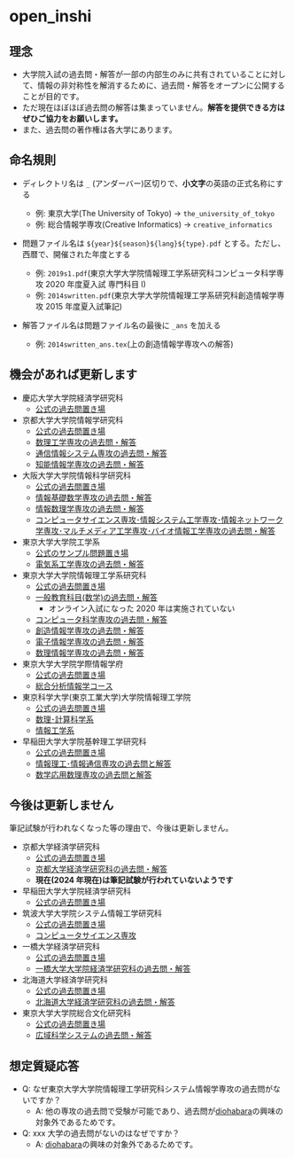 # open_inshi

## 理念

- 大学院入試の過去問・解答が一部の内部生のみに共有されていることに対して、情報の非対称性を解消するために、過去問・解答をオープンに公開することが目的です。
- ただ現在ほぼほぼ過去問の解答は集まっていません。**解答を提供できる方はぜひご協力をお願いします。**
- また、過去問の著作権は各大学にあります。

## 命名規則

- ディレクトリ名は `_` (アンダーバー)区切りで、**小文字**の英語の正式名称にする

  - 例: 東京大学(The University of Tokyo) → `the_university_of_tokyo`
  - 例: 総合情報学専攻(Creative Informatics) → `creative_informatics`

- 問題ファイル名は `${year}${season}${lang}${type}.pdf` とする。ただし、西暦で、開催された年度とする

  - 例: `2019s1.pdf`(東京大学大学院情報理工学系研究科コンピュータ科学専攻 2020 年度夏入試 専門科目 I)
  - 例: `2014swritten.pdf`(東京大学大学院情報理工学系研究科創造情報学専攻 2015 年度夏入試筆記)

- 解答ファイル名は問題ファイル名の最後に `_ans` を加える
  - 例: `2014swritten_ans.tex`(上の創造情報学専攻への解答)

## 機会があれば更新します

- 慶応大学大学院経済学研究科
  - [公式の過去問置き場](https://www.keio.ac.jp/ja/grad-admissions/masters/past-exams/)
- 京都大学大学院情報学研究科
  - [公式の過去問置き場](https://www.i.kyoto-u.ac.jp/admission/guide.html)
  - [数理工学専攻の過去問・解答](./kyoto_university/graduate_school_of_informatics/department_of_applied_mathematics_and_physics)
  - [通信情報システム専攻の過去問・解答](./kyoto_university/graduate_school_of_informatics/department_of_communications_and_information_engineering)
  - [知能情報学専攻の過去問・解答](./kyoto_university/graduate_school_of_informatics/department_of_intelligence_science_and_technology)
- 大阪大学大学院情報科学研究科
  - [公式の過去問置き場](https://www.ist.osaka-u.ac.jp/japanese/admission/past-exam.html)
  - [情報基礎数学専攻の過去問・解答](./osaka_university/graduate_school_of_information_science_and_technology/department_of_information_and_physical_sciences)
  - [情報数理学専攻の過去問・解答](./osaka_university/graduate_school_of_information_science_and_technology/department_of_pure_and_applied_mathematics)
  - [コンピュータサイエンス専攻･情報システム工学専攻･情報ネットワーク学専攻･マルチメディア工学専攻･バイオ情報工学専攻の過去問・解答](./osaka_university/graduate_school_of_information_science_and_technology/others)
- 東京大学大学院工学系
  - [公式のサンプル問題置き場](https://www.eeis.t.u-tokyo.ac.jp/education/subject.html)
  - [電気系工学専攻の過去問・解答](./the_university_of_tokyo/graduate_school_of_engineering/eeis)
- 東京大学大学院情報理工学系研究科
  - [公式の過去問置き場](https://www.i.u-tokyo.ac.jp/edu/entra/examarchive.shtml)
  - [一般教育科目(数学)の過去問・解答](./the_university_of_tokyo/graduate_school_of_information_science_and_technology/math)
    - オンライン入試になった 2020 年は実施されていない
  - [コンピュータ科学専攻の過去問・解答](./the_university_of_tokyo/graduate_school_of_information_science_and_technology/computer_science)
  - [創造情報学専攻の過去問・解答](./the_university_of_tokyo/graduate_school_of_information_science_and_technology/creative_informatics)
  - [電子情報学専攻の過去問・解答](./the_university_of_tokyo/graduate_school_of_information_science_and_technology/information_and_communication_engineering)
  - [数理情報学専攻の過去問・解答](./the_university_of_tokyo/graduate_school_of_information_science_and_technology/mathematical_informatics)
- 東京大学大学院学際情報学府
  - [公式の過去問置き場](http://www.iii.u-tokyo.ac.jp/admissions/master-pastexams)
  - [総合分析情報学コース](./the_university_of_tokyo/graduate_school_of_interdisciplinary_information_studies/applied_computer_science_course)
- 東京科学大学(東京工業大学)大学院情報理工学院
  - [公式の過去問置き場](https://www.titech.ac.jp/graduate_school/admissions/past_exam_papers.html)
  - [数理･計算科学系](./tokyo_institute_of_technology/graduate_school_of_information_science_and_engineering/department_of_mathematical_and_computing_science)
  - [情報工学系](./tokyo_institute_of_technology/graduate_school_of_information_science_and_engineering/department_of_computer_science)
- 早稲田大学大学院基幹理工学研究科
  - [公式の過去問置き場](https://www.waseda.jp/inst/admission/graduate/past_test/)
  - [情報理工･情報通信専攻の過去問と解答](./waseda_university/graduate_school_of_fundamental_science_and_engineering/department_of_communications_and_computer_engineering)
  - [数学応用数理専攻の過去問と解答](./waseda_university/graduate_school_of_fundamental_science_and_engineering/department_of_pure_and_applied_mathematics)

## 今後は更新しません

筆記試験が行われなくなった等の理由で、今後は更新しません。

- 京都大学経済学研究科
  - [公式の過去問置き場](https://www.econ.kyoto-u.ac.jp/top/in-kakomon/)
  - [京都大学経済学研究科の過去問・解答](./kyoto_university/graduate_school_of_economics)
  - **現在(2024 年現在)は筆記試験が行われていないようです**
- 早稲田大学大学院経済学研究科
  - [公式の過去問置き場](https://www.waseda.jp/inst/admission/graduate/past_test/)
- 筑波大学大学院システム情報工学研究科
  - [公式の過去問置き場](https://www.cs.tsukuba.ac.jp/admission/past-exam.html)
  - [コンピュータサイエンス専攻](./university_of_tsukuba/graduate_school_of_science_and_technology/department_of_computer_science)
- 一橋大学経済学研究科
  - [公式の過去問置き場](https://www.econ.hit-u.ac.jp/jpn/page/examinee/graduate_admissions/past_exam.html)
  - [一橋大学大学院経済学研究科の過去問・解答](./hitotsubashi_university/graduate_school_of_economics)
- 北海道大学経済学研究科
  - [公式の過去問置き場](https://www.econ.hokudai.ac.jp/e_exam/daigakuin/pqc/)
  - [北海道大学経済学研究科の過去問・解答](./hokkaido_university/graduate_school_of_economics_and_business)
- 東京大学大学院総合文化研究科
  - [公式の過去問置き場](https://system.c.u-tokyo.ac.jp/p-graduate/guide.html)
  - [広域科学システムの過去問・解答](./the_university_of_tokyo/graduate_school_of_arts_and_sciences/department_of_general_systems_studies)

## 想定質疑応答

- Q: なぜ東京大学大学院情報理工学研究科システム情報学専攻の過去問がないですか？
  - A: 他の専攻の過去問で受験が可能であり、過去問が[diohabara](https://github.com/diohabara)の興味の対象外であるためです。
- Q: xxx 大学の過去問がないのはなぜですか？
  - A: [diohabara](https://github.com/diohara)の興味の対象外であるためです。
